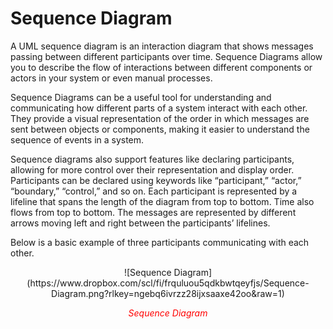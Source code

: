 # Sequence Diagram

A UML sequence diagram is an interaction diagram that shows messages passing between different participants over time. 
Sequence Diagrams allow you to describe the flow of interactions between different components or actors in your system or even manual processes. 

Sequence Diagrams can be a useful tool for understanding and communicating how different parts of a system interact with each other. They provide a visual representation of the order in which messages are sent between objects or components, making it easier to understand the sequence of events in a system.

Sequence diagrams also support features like declaring participants, allowing for more control over their representation and display order. Participants can be declared using keywords like “participant,” “actor,” “boundary,” “control,” and so on. Each participant is represented by a lifeline that spans the length of the diagram from top to bottom. Time also flows from top to bottom. The messages are represented by different arrows moving left and right between the participants’ lifelines.

Below is a basic example of three participants communicating with each other.

<p style="text-align: center;">
![Sequence Diagram](https://www.dropbox.com/scl/fi/frquluou5qdkbwtqeyfjs/Sequence-Diagram.png?rlkey=ngebq6ivrzz28ijxsaaxe42oo&raw=1) </p>

*<p style="text-align: center;color:red">Sequence Diagram</p>*
